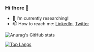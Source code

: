 ### Hi there 👋

<!--
**dimizisis/dimizisis** is a ✨ _special_ ✨ repository because its `README.md` (this file) appears on your GitHub profile.

Here are some ideas to get you started:
-->
- 🔭 I’m currently researching!
- 📫 How to reach me: [LinkedIn](https://www.linkedin.com/in/dimizisis/), [Twitter](https://twitter.com/demzisis/)

![Anurag's GitHub stats](https://github-readme-stats.vercel.app/api?username=dimizisis&show_icons=true&theme=dracula&count_private=true)

[![Top Langs](https://github-readme-stats.vercel.app/api/top-langs/?username=dimizisis&theme=dracula)](https://github.com/anuraghazra/github-readme-stats)
